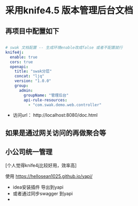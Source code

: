 # 采用knife4.5 版本管理后台文档

## 再项目中配置如下

```yaml

# swak 文档配置 -- 生成环境enable改成false 或者不配置就行
knife4j:
  enable: true
  cors: true
  openapi:
    title: "swak分层"
    concat: "ljq"
    version: "1.0.0"
    group:
      admin:
        groupName: "管理后台"
        api-rule-resources:
          - "com.swak.demo.web.controller"

```
* 访问url： http://localhost:8080/doc.html

## 如果是通过网关访问的再做聚合等

## 小公司统一管理

[个人觉得knife4j比较好用，效率高]

使用 https://hellosean1025.github.io/yapi/

* idea安装插件 导出到yapi
* 或者通过同步swagger 到yapi
* 